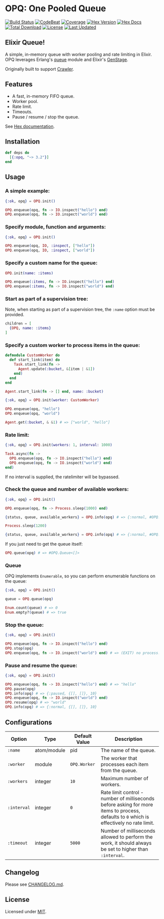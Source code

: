 # OPQ: One Pooled Queue

[![Build Status](https://github.com/fredwu/opq/actions/workflows/ci.yml/badge.svg)](https://github.com/fredwu/opq/actions)
[![CodeBeat](https://codebeat.co/badges/76916047-5b66-466d-91d3-7131a269899a)](https://codebeat.co/projects/github-com-fredwu-opq-master)
[![Coverage](https://img.shields.io/coveralls/fredwu/opq.svg)](https://coveralls.io/github/fredwu/opq?branch=master)
[![Hex Version](https://img.shields.io/hexpm/v/opq.svg)](https://hex.pm/packages/opq)
[![Hex Docs](https://img.shields.io/badge/hex-docs-lightgreen.svg)](https://hexdocs.pm/opq/)
[![Total Download](https://img.shields.io/hexpm/dt/opq.svg)](https://hex.pm/packages/opq)
[![License](https://img.shields.io/hexpm/l/opq.svg)](https://github.com/fredwu/opq/blob/master/LICENSE.md)
[![Last Updated](https://img.shields.io/github/last-commit/fredwu/opq.svg)](https://github.com/fredwu/crawler/commits/master)

## Elixir Queue!

A simple, in-memory queue with worker pooling and rate limiting in Elixir. OPQ leverages Erlang's [queue](http://erlang.org/doc/man/queue.html) module and Elixir's [GenStage](https://github.com/elixir-lang/gen_stage).

Originally built to support [Crawler](https://github.com/fredwu/crawler).

## Features

- A fast, in-memory FIFO queue.
- Worker pool.
- Rate limit.
- Timeouts.
- Pause / resume / stop the queue.

See [Hex documentation](https://hexdocs.pm/opq/).

## Installation

```Elixir
def deps do
  [{:opq, "~> 3.2"}]
end
```

## Usage

### A simple example:

```elixir
{:ok, opq} = OPQ.init()

OPQ.enqueue(opq, fn -> IO.inspect("hello") end)
OPQ.enqueue(opq, fn -> IO.inspect("world") end)
```

### Specify module, function and arguments:

```elixir
{:ok, opq} = OPQ.init()

OPQ.enqueue(opq, IO, :inspect, ["hello"])
OPQ.enqueue(opq, IO, :inspect, ["world"])
```

### Specify a custom name for the queue:

```elixir
OPQ.init(name: :items)

OPQ.enqueue(:items, fn -> IO.inspect("hello") end)
OPQ.enqueue(:items, fn -> IO.inspect("world") end)
```

### Start as part of a supervision tree:

Note, when starting as part of a supervision tree, the `:name` option must be provided.

```elixir
children = [
  {OPQ, name: :items}
]
```

### Specify a custom worker to process items in the queue:

```elixir
defmodule CustomWorker do
  def start_link(item) do
    Task.start_link(fn ->
      Agent.update(:bucket, &[item | &1])
    end)
  end
end

Agent.start_link(fn -> [] end, name: :bucket)

{:ok, opq} = OPQ.init(worker: CustomWorker)

OPQ.enqueue(opq, "hello")
OPQ.enqueue(opq, "world")

Agent.get(:bucket, & &1) # => ["world", "hello"]
```

### Rate limit:

```elixir
{:ok, opq} = OPQ.init(workers: 1, interval: 1000)

Task.async(fn ->
  OPQ.enqueue(opq, fn -> IO.inspect("hello") end)
  OPQ.enqueue(opq, fn -> IO.inspect("world") end)
end)
```

If no interval is supplied, the ratelimiter will be bypassed.

### Check the queue and number of available workers:

```elixir
{:ok, opq} = OPQ.init()

OPQ.enqueue(opq, fn -> Process.sleep(1000) end)

{status, queue, available_workers} = OPQ.info(opq) # => {:normal, #OPQ.Queue<[]>, 9}

Process.sleep(1200)

{status, queue, available_workers} = OPQ.info(opq) # => {:normal, #OPQ.Queue<[]>, 10}
```

If you just need to get the queue itself:

```elixir
OPQ.queue(opq) # => #OPQ.Queue<[]>
```

### Queue

OPQ implements `Enumerable`, so you can perform enumerable functions on the queue:

```elixir
{:ok, opq} = OPQ.init()

queue = OPQ.queue(opq)

Enum.count(queue) # => 0
Enum.empty?(queue) # => true
```

### Stop the queue:

```elixir
{:ok, opq} = OPQ.init()

OPQ.enqueue(opq, fn -> IO.inspect("hello") end)
OPQ.stop(opq)
OPQ.enqueue(opq, fn -> IO.inspect("world") end) # => (EXIT) no process...
```

### Pause and resume the queue:

```elixir
{:ok, opq} = OPQ.init()

OPQ.enqueue(opq, fn -> IO.inspect("hello") end) # => "hello"
OPQ.pause(opq)
OPQ.info(opq) # => {:paused, {[], []}, 10}
OPQ.enqueue(opq, fn -> IO.inspect("world") end)
OPQ.resume(opq) # => "world"
OPQ.info(opq) # => {:normal, {[], []}, 10}
```

## Configurations

| Option       | Type        | Default Value  | Description |
|--------------|-------------|----------------|-------------|
| `:name`      | atom/module | pid            | The name of the queue.
| `:worker`    | module      | `OPQ.Worker`   | The worker that processes each item from the queue.
| `:workers`   | integer     | `10`           | Maximum number of workers.
| `:interval`  | integer     | `0`            | Rate limit control - number of milliseconds before asking for more items to process, defaults to `0` which is effectively no rate limit.
| `:timeout`   | integer     | `5000`         | Number of milliseconds allowed to perform the work, it should always be set to higher than `:interval`.

## Changelog

Please see [CHANGELOG.md](CHANGELOG.md).

## License

Licensed under [MIT](http://fredwu.mit-license.org/).
